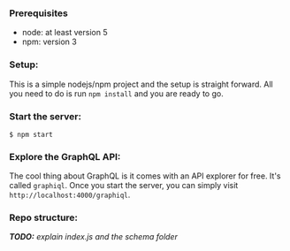 ### Prerequisites

- node: at least version 5
- npm: version 3

### Setup:

This is a simple nodejs/npm project and the setup is straight forward. All you need to do is run `npm install` and you are ready to go.

### Start the server:

    $ npm start


### Explore the GraphQL API:

The cool thing about GraphQL is it comes with an API explorer for free. It's called `graphiql`. Once you start the server, you can simply visit `http://localhost:4000/graphiql`.


### Repo structure:

_**TODO:** explain index.js and the schema folder_
